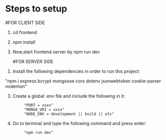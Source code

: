 # Steps to setup
  #FOR CLIENT SIDE
1. cd frontend
2. npm install
3. Now,start frontend server by npm run dev

   #FOR SERVER SIDE
1) Install the following dependencies in order to run this project:
   
"npm i express bcrypt mongoose cors dotenv jsonwebtoken cookie-parser nodemon"

3) Create a global .env file and include the following in it:
   
            "PORT = xxxx"
            "MONGO_URI = xxxx"
            "NODE_ENV = development || build || etc"
5) Go to terminal and type the following command and press enter:
   
            "npm run dev"
